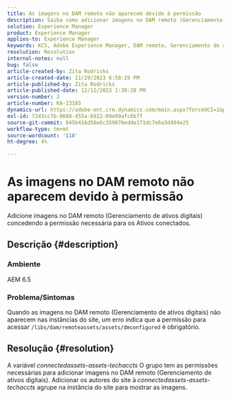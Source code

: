 ```yaml
---
title: As imagens no DAM remoto não aparecem devido à permissão
description: Saiba como adicionar imagens no DAM remoto (Gerenciamento de ativos digitais).
solution: Experience Manager
product: Experience Manager
applies-to: Experience Manager
keywords: KCS, Adobe Experience Manager, DAM remoto, Gerenciamento de ativos digitais
resolution: Resolution
internal-notes: null
bug: false
article-created-by: Zita Rodricks
article-created-date: 11/29/2023 6:58:29 PM
article-published-by: Zita Rodricks
article-published-date: 12/12/2023 1:38:28 PM
version-number: 2
article-number: KA-23185
dynamics-url: https://adobe-ent.crm.dynamics.com/main.aspx?forceUCI=1&pagetype=entityrecord&etn=knowledgearticle&id=11bf0c46-e98e-ee11-8179-6045bd006793
exl-id: 7243cc7b-0088-455a-b922-09e99afc6b7f
source-git-commit: 845b416d58e6c359076edde171dc7e6a3d494e25
workflow-type: tm+mt
source-wordcount: '118'
ht-degree: 4%

---
```


# As imagens no DAM remoto não aparecem devido à permissão


Adicione imagens no DAM remoto (Gerenciamento de ativos digitais) concedendo a permissão necessária para os Ativos conectados.

## Descrição {#description}


### Ambiente

AEM 6.5

### Problema/Sintomas

Quando as imagens no DAM remoto (Gerenciamento de ativos digitais) não aparecem nas instâncias do site, um erro indica que a permissão para acessar `/libs/dam/remoteassets/assets/dmconfigured` é obrigatório.








## Resolução {#resolution}


A variável *connectedassets-assets-techaccts* O grupo tem as permissões necessárias para adicionar imagens no DAM remoto (Gerenciamento de ativos digitais). Adicionar os autores do site à<b> </b>*connectedassets-assets-techaccts* agrupe na instância do site para mostrar as imagens.

